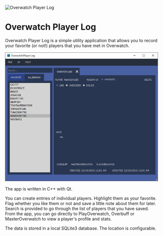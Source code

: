 ![Overwatch Player Log](https://raw.githubusercontent.com/yxbh/Overwatch-Player-Log/v1.0.0/OverwatchPlayerLog/Resources/Icons/app-icon.ico)
# Overwatch Player Log
Overwatch Player Log is a simple utility application that allows you to record your favorite (or not!) players that you have met in Overwatch.

![Overwatch Player Log](https://raw.githubusercontent.com/yxbh/Overwatch-Player-Log/v1.0.0/Doc/screenshots/mainWindow.png)

The app is written in C++ with Qt.

You can create entries of individual players. Highlight them as your favorite. Flag whether you like them or not and save a little note about them for later. Search is provided to go through the list of players that you have saved. From the app, you can go directly to PlayOverwatch, Overbuff or MasterOverwatch to view a player's profile and stats.

The data is stored in a local SQLite3 database. The location is configurable.

